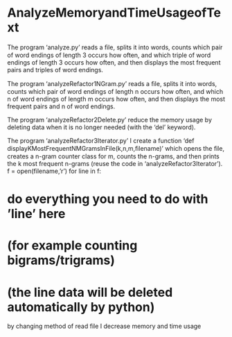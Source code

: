 # AnalyzeMemoryandTimeUsageofText


The program ‘analyze.py’ reads a ﬁle, splits it into words, 
counts which pair of word endings of length 3 occurs how often, and which triple of word endings of length 3 occurs how often, 
and then displays the most frequent pairs and triples of word endings.

The program ‘analyzeRefactor1NGram.py’ reads a ﬁle, splits it into words, 
counts which pair of word endings of length n occurs how often, and which n of word endings of length m occurs how often, 
and then displays the most frequent pairs and n of word endings.

The program ‘analyzeRefactor2Delete.py’  reduce the memory usage by deleting data 
when it is no longer needed (with the ‘del’ keyword). 

The program ‘analyzeRefactor3Iterator.py’  I create a function ‘def displayKMostFrequentNMGramsInFile(k,n,m,ﬁlename)’ 
which opens the ﬁle, creates a n-gram counter class for m, counts the n-grams, and
then prints the k most frequent n-grams (reuse the code in ‘analyzeRefactor3Iterator’). 
f = open(filename,’r’) 
for line in f: 
# do everything you need to do with ’line’ here 
# (for example counting bigrams/trigrams)
# (the line data will be deleted automatically by python)
by changing method of read file I decrease memory and time usage
